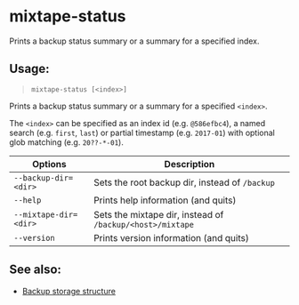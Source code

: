 # mixtape-status

Prints a backup status summary or a summary for a specified index.


## Usage:

> `mixtape-status [<index>]`

Prints a backup status summary or a summary for a specified `<index>`.

The `<index>` can be specified as an index id (e.g. `@586efbc4`), a named
search (e.g. `first`, `last`) or partial timestamp (e.g. `2017-01`) with
optional glob matching (e.g. `20??-*-01`).


| Options               | Description                                               |
| --------------------- | --------------------------------------------------------- |
| `--backup-dir=<dir>`  | Sets the root backup dir, instead of `/backup`            |
| `--help`              | Prints help information (and quits)                       |
| `--mixtape-dir=<dir>` | Sets the mixtape dir, instead of `/backup/<host>/mixtape` |
| `--version`           | Prints version information (and quits)                    |


## See also:

* [Backup storage structure](storage.md)
